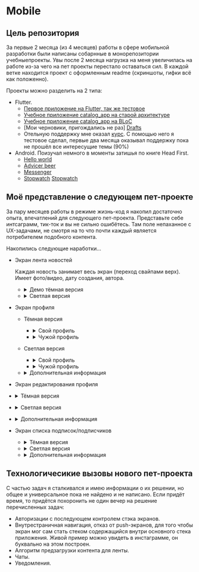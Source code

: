 # Mobile
## Цель репозитория
За первые 2 месяца (из 4 месяцев) работы в сфере мобильной разработки были написаны собарнные в 
монорепозитории учебныепроекты. Увы после 2 месяца нагрузка на меня увеличилась на работе из-за
чего на пет проекты перестало оставаться сил. В каждой ветке находится проект с оформленным readme 
(скриншоты, гифки всё как положенно).

Проекты можно разделить на 2 типа:
- Flutter.
    - [Первое приложение на Flutter, так же тестовое][FirstApp]
    - [Учебное приложение catalog_app на старой архитектуре][OldCatalog] 
    - [Учебное приложение catalog_app на BLoC][BlocCatalog]
    - [Мои черновики, пригождались не раз] [Drafts]
    - Отельную поддержку мне оказал [курс][UdemyAcademiamind]. С помощью него я тестовое сделал, первые два месяца оказывал поддержку пока не прошёл все интересущие темы (90%) 
- Android. Поизучал немного в моменты затишья по книге Head First. 
    - [Hello world][HelloWorld]
    - [Advicer beer][AdvicerBeer]
    - [Messenger][Messanger]
    - [Stopwatch] [Stopwatch]

 ## Моё представление о следующем пет-проекте
 За пару месяцев работы в режиме жизнь-код я накопил достаточно опыта, впечатлений для следующего 
 пет-проекта. Представьте себе интсаграмм, тик-ток и вы не сильно ошибётесь. Там поле непаханное с 
 UX-задачами, не смотря на то что почти каждый является потребителем подобного контента. 

 Накопились следующие наработки...
 - Экран лента новостей
   
   Каждая новость занимает весь экран (переход свайпами верх). Имеет
   фото/видео, дату создания, автора. 

    - <details>
        <summary>Демо тёмная версия</summary>
     
         ![FlowDark1][FlowDark1]
         
         ![FlowDark2][FlowDark2]
         
         ![FlowDark3][FlowDark3]
         
         ![FlowDark4][FlowDark4]
         
         ![FlowDark5][FlowDark5]
         
         ![FlowDark6][FlowDark6]
         
         ![FlowDark7][FlowDark7]
         
         ![FlowDark8][FlowDark8]
         
         ![FlowDark9][FlowDark9]
         
         ![FlowDark10][FlowDark10]
         
         ![FlowDark11][FlowDark11]
         
         ![FlowDark12][FlowDark12]
         
         ![FlowDark12][FlowDarkAlt13]
         
         ![FlowDark12][FlowDarkAlt14]  
         
    </details>
    
    - <details>
       <summary>Светлая версия</summary>
       
         ![FlowLight1][FlowLight1]     
           
         ![FlowLight2][FlowLight2]   
              
         ![FlowLight3][FlowLight3]     
           
         ![FlowLight4][FlowLight4]   
             
         ![FlowLight5][FlowLight5]   
             
         ![FlowLight6][FlowLight6]  
              
         ![FlowLight7][FlowLight7]    
            
         ![FlowLight8][FlowLight8]    
            
         ![FlowLight9][FlowLight9]     
           
         ![FlowLight10][FlowLight10]   
             
         ![FlowLight10][FlowLight11]   
             
         ![FlowLight11][FlowLightAlt12]  
         
         ![FlowLight12][FlowLightAlt13]  
    </details>   

 
 - Экран профиля
 
    - Тёмная версия
       
        - <details>
           <summary>Свой профиль</summary>
             
            ![ProfileDark1][ProfileDarkOwn]
          
            ![ProfileDark2][ProfileDarkOwn2]
      
       </details>
      
        - <details>
           <summary>Чужой профиль</summary>
             
            ![ProfileDark3][ProfileDarkOther]
              
            ![ProfileDark4][ProfileDarkOther2]
        </details>  
     
    - Светлая версия
      
       - <details>
           <summary>Свой профиль</summary>
             
            ![ProfileLight1][ProfileLightOwn]
              
            ![ProfileLight2][ProfileLightOwn2]
       </details> 
      
      - <details>
          <summary>Чужой профиль</summary>
          
          ![ProfileLight3][ProfileLightOther]
          
          ![ProfileLight4][ProfileLightOther2]
      </details> 
       
   - <details>
     <summary>Дополнительная информация</summary>
      
       Скролируемый экран, имеющий разные виды и поведенияв зависимости от типа 
       пользователяи (мой и чужой профиль) и поведение от наличии авторизации. Неавторизованные 
       пользователи при совершении действий требующих авторизации открывают экран авторизации.  
       Свой экран профиля содержал следующее: 
       - Автарку.
       - Текущее местоположение
             - Неавторизованный пользователь видит вымышленное местонахождение пользователя.
             - В своём профиле пользователь видит город, страну где он находится.
             - В чужом профиле город чужого пользователя и расстояние между своим пользователем и 
             просматриваемым пользователе.
       - Подарки.  В моём понимании это сообщение в чате с пользователем оформленные особенным образом.
       Эти сообщение отличаются рядом дополнительных настроек, например: цвет фона, звук при открытии подарка, 
       тема сообщения(совокупность тематических преднастроек). Если есть подарки, то иконка 
       показывается иначе нет. При клике на происходит переход на экран со списком подарков.
       - Кол-во подписок, подписчиков - кликабельны и ведут на на соответствующие страницы списки
       - В своём профиле есть бургер меню для вызова диалогового окна для выбора следующей страницы.
        Отсюда пользователь точно сможет попасть на страницу редактирования профиля пользователя, 
        также другие настройки придётся прятать тут.
       - Посты пользователя с подгрузкой по скролу. 
      </details>  

  
  - Экран редактирования профиля
    
   - <details>
      <summary>Тёмная версия</summary>
         
         ![][]
   </details>  
    
   - <details>
      <summary>Светлая версия</summary>
         
       ![][]
   </details> 
    
   - <details>
      <summary>Дополнительная информация</summary>
        
       Стандартный экран редактирования. Аватар кликабелен и вызывает диалоговое окно с выбором источника аватрки.
       Текстовые поля выполнены в стиле материал, с автовалидацией.
   </details>  

  
 - Экран списка подписок/подписчиков
     
    - <details>
         <summary>Тёмная версия</summary>
          
          ![][]
     </details>  
     
     - <details>
          <summary>Светлая версия</summary>
          
        ![][]
     </details> 
     
     - <details>
          <summary>Дополнительная информация</summary>
         
        Список с пагинацией по скролу. Неавторизованные пользователи при нажатии на кнопку подписатсья переходят на 
        экран авторизации. Тап по аватару переводит на профиль пользователя.
     </details>  
 
  ## Технологичесикие вызовы нового пет-проекта
  С частью задач я сталкивался и имею информации о их решении, но общее и универсальное пока не 
  найдено и не написано. Если придёт время, то придётся похоронить не один вечер на решение 
  перечисленных задач:
  - Авторизации с последующем контролем стэка экранов.
  - Внутрестраничная навигация, отказ от push-экранов, для того чтобы экран мог сам стать стеком 
  содержащийся внутри основного стека приложения. Живой пример можно увидеть в инстаграмме, он
   буквально на этом построен.
  - Алгоритм предзагрузки контента для ленты.
  - Чаты.
  - Уведомления.

 
[FirstApp]:<https://github.com/iebrosalin/mobile/tree/flutter/first_app_flutter>
[OldCatalog]:<https://github.com/iebrosalin/mobile/tree/flutter/catalog_app/old>
[BlocCatalog]:<https://github.com/iebrosalin/mobile/tree/flutter/catalog_app/bloc>
[BlocCatalog]:<https://github.com/iebrosalin/mobile/tree/flutter/catalog_app/bloc>
[Drafts]:<https://github.com/iebrosalin/mobile/tree/flutter/drafrs_flutter>
[UdemyAcademiamind]:<https://www.udemy.com/course/learn-flutter-dart-to-build-ios-android-apps/>
[HelloWorld]:<https://github.com/iebrosalin/mobile/tree/android/hello_world>
[AdvicerBeer]:<https://github.com/iebrosalin/mobile/tree/android/advicer_beer>
[Messanger]:<https://github.com/iebrosalin/mobile/tree/android/messanger>
[Stopwatch]:<https://github.com/iebrosalin/mobile/tree/android/stopwatch>

[FlowDark1]:<https://github.com/iebrosalin/mobile/blob/master/descriptions/unpublish/dark/flow/main/flow_1.png>
[FlowDark2]:<https://github.com/iebrosalin/mobile/blob/master/descriptions/unpublish/dark/flow/main/flow_2.png>
[FlowDark3]:<https://github.com/iebrosalin/mobile/blob/master/descriptions/unpublish/dark/flow/main/flow_3.png>
[FlowDark4]:<https://github.com/iebrosalin/mobile/blob/master/descriptions/unpublish/dark/flow/main/flow_4.png>
[FlowDark5]:<https://github.com/iebrosalin/mobile/blob/master/descriptions/unpublish/dark/flow/main/flow_5.png>
[FlowDark6]:<https://github.com/iebrosalin/mobile/blob/master/descriptions/unpublish/dark/flow/main/flow_6.png>
[FlowDark7]:<https://github.com/iebrosalin/mobile/blob/master/descriptions/unpublish/dark/flow/main/flow_7.png>
[FlowDark8]:<https://github.com/iebrosalin/mobile/blob/master/descriptions/unpublish/dark/flow/main/flow_8.png>
[FlowDark9]:<https://github.com/iebrosalin/mobile/blob/master/descriptions/unpublish/dark/flow/main/flow_9.png>
[FlowDark10]:<https://github.com/iebrosalin/mobile/blob/master/descriptions/unpublish/dark/flow/main/flow_10.png>
[FlowDark11]:<https://github.com/iebrosalin/mobile/blob/master/descriptions/unpublish/dark/flow/main/flow_11.png>
[FlowDark12]:<https://github.com/iebrosalin/mobile/blob/master/descriptions/unpublish/dark/flow/main/flow_12.png>

[FlowDarkAlt13]:<https://github.com/iebrosalin/mobile/blob/master/descriptions/unpublish/dark/flow/alt/flow_13.png>
[FlowDarkAlt14]:<https://github.com/iebrosalin/mobile/blob/master/descriptions/unpublish/dark/flow/alt/flow_14.png>

[FlowLight1]:<https://github.com/iebrosalin/mobile/blob/master/descriptions/unpublish/light/flow/main/flow_1.png>
[FlowLight2]:<https://github.com/iebrosalin/mobile/blob/master/descriptions/unpublish/light/flow/main/flow_2.png>
[FlowLight3]:<https://github.com/iebrosalin/mobile/blob/master/descriptions/unpublish/light/flow/main/flow_3.png>
[FlowLight4]:<https://github.com/iebrosalin/mobile/blob/master/descriptions/unpublish/light/flow/main/flow_4.png>
[FlowLight5]:<https://github.com/iebrosalin/mobile/blob/master/descriptions/unpublish/light/flow/main/flow_5.png>
[FlowLight6]:<https://github.com/iebrosalin/mobile/blob/master/descriptions/unpublish/light/flow/main/flow_6.png>
[FlowLight7]:<https://github.com/iebrosalin/mobile/blob/master/descriptions/unpublish/light/flow/main/flow_7.png>
[FlowLight8]:<https://github.com/iebrosalin/mobile/blob/master/descriptions/unpublish/light/flow/main/flow_8.png>
[FlowLight9]:<https://github.com/iebrosalin/mobile/blob/master/descriptions/unpublish/light/flow/main/flow_9.png>
[FlowLight10]:<https://github.com/iebrosalin/mobile/blob/master/descriptions/unpublish/light/flow/main/flow_10.png>
[FlowLight11]:<https://github.com/iebrosalin/mobile/blob/master/descriptions/unpublish/light/flow/main/flow_11.png>
     
[FlowLightAlt12]:<https://github.com/iebrosalin/mobile/blob/master/descriptions/unpublish/light/flow/alt/flow_12.png>
[FlowLightAlt13]:<https://github.com/iebrosalin/mobile/blob/master/descriptions/unpublish/light/flow/alt/flow_13.png>

[ProfileDarkOwn]:<https://github.com/iebrosalin/mobile/blob/master/descriptions/unpublish/dark/profile/light/own.png>
[ProfileDarkOwn2]:<https://github.com/iebrosalin/mobile/blob/master/descriptions/unpublish/dark/profile/dark/own.png>
[ProfileDarkOther]:<https://github.com/iebrosalin/mobile/blob/master/descriptions/unpublish/dark/profile/dark/other.png>
[ProfileDarkOther2]:<https://github.com/iebrosalin/mobile/blob/master/descriptions/unpublish/dark/profile/light/other.png>

[ProfileLightOwn]:<https://github.com/iebrosalin/mobile/blob/master/descriptions/unpublish/light/profile/light/own.png>
[ProfileLightOwn]:<https://github.com/iebrosalin/mobile/blob/master/descriptions/unpublish/light/profile/own.png>
[ProfileLightOther]:<https://github.com/iebrosalin/mobile/blob/master/descriptions/unpublish/light/profile/other.png>
[ProfileLightOther2]:<https://github.com/iebrosalin/mobile/blob/master/descriptions/unpublish/light/profile/light/other.png>